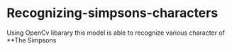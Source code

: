 # Recognizing-simpsons-characters
Using OpenCv libarary this model is able to recognize various character of  **The Simpsons
